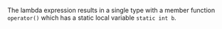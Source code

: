 The lambda expression results in a single type with a member function `operator()` which has a static local variable `static int b`.